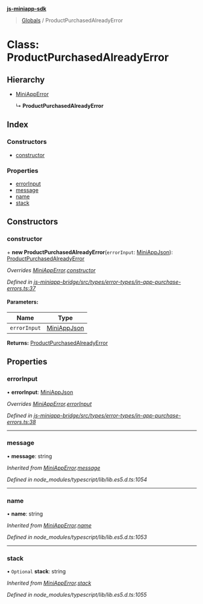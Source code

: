 **[js-miniapp-sdk](../README.md)**

> [Globals](../README.md) / ProductPurchasedAlreadyError

# Class: ProductPurchasedAlreadyError

## Hierarchy

* [MiniAppError](miniapperror.md)

  ↳ **ProductPurchasedAlreadyError**

## Index

### Constructors

* [constructor](productpurchasedalreadyerror.md#constructor)

### Properties

* [errorInput](productpurchasedalreadyerror.md#errorinput)
* [message](productpurchasedalreadyerror.md#message)
* [name](productpurchasedalreadyerror.md#name)
* [stack](productpurchasedalreadyerror.md#stack)

## Constructors

### constructor

\+ **new ProductPurchasedAlreadyError**(`errorInput`: [MiniAppJson](../interfaces/miniappjson.md)): [ProductPurchasedAlreadyError](productpurchasedalreadyerror.md)

*Overrides [MiniAppError](miniapperror.md).[constructor](miniapperror.md#constructor)*

*Defined in [js-miniapp-bridge/src/types/error-types/in-app-purchase-errors.ts:37](https://github.com/rakutentech/js-miniapp/blob/00ebd5b/js-miniapp-bridge/src/types/error-types/in-app-purchase-errors.ts#L37)*

#### Parameters:

Name | Type |
------ | ------ |
`errorInput` | [MiniAppJson](../interfaces/miniappjson.md) |

**Returns:** [ProductPurchasedAlreadyError](productpurchasedalreadyerror.md)

## Properties

### errorInput

•  **errorInput**: [MiniAppJson](../interfaces/miniappjson.md)

*Overrides [MiniAppError](miniapperror.md).[errorInput](miniapperror.md#errorinput)*

*Defined in [js-miniapp-bridge/src/types/error-types/in-app-purchase-errors.ts:38](https://github.com/rakutentech/js-miniapp/blob/00ebd5b/js-miniapp-bridge/src/types/error-types/in-app-purchase-errors.ts#L38)*

___

### message

•  **message**: string

*Inherited from [MiniAppError](miniapperror.md).[message](miniapperror.md#message)*

*Defined in node_modules/typescript/lib/lib.es5.d.ts:1054*

___

### name

•  **name**: string

*Inherited from [MiniAppError](miniapperror.md).[name](miniapperror.md#name)*

*Defined in node_modules/typescript/lib/lib.es5.d.ts:1053*

___

### stack

• `Optional` **stack**: string

*Inherited from [MiniAppError](miniapperror.md).[stack](miniapperror.md#stack)*

*Defined in node_modules/typescript/lib/lib.es5.d.ts:1055*
